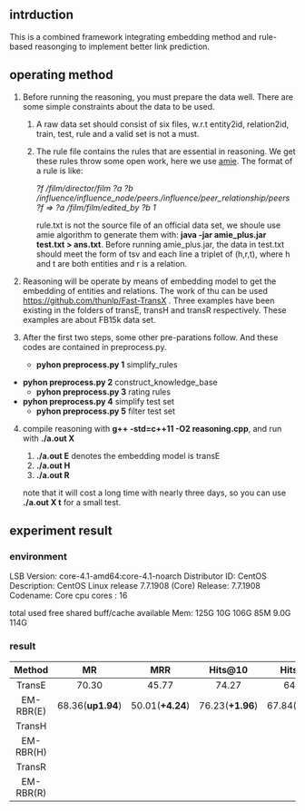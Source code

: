 ## intrduction

This is a combined framework integrating embedding method and rule-based reasonging to implement better link prediction.

## operating method

1. Before running the reasoning, you must prepare the data well. There are some simple constraints about the data to be used.

   1. A raw data set should consist of six files, w.r.t entity2id, relation2id, train, test, rule and a valid set is not a must.

   2. The rule file contains the rules that are essential in reasoning. We get these rules throw some open work, here we use [amie](https://www.mpi-inf.mpg.de/departments/databases-and-information-systems/research/yago-naga/amie/). The format of a rule is like:

      *?f  /film/director/film  ?a  ?b  /influence/influence_node/peers./influence/peer_relationship/peers  ?f   => ?a  /film/film/edited_by  ?b	1*

      rule.txt is not the source file of an official data set, we shoule use amie algorithm to generate them with: **java -jar amie_plus.jar test.txt > ans.txt**. Before running amie_plus.jar, the data in test.txt should meet the form of tsv and each line a triplet of (h,r,t), where h and t are both entities and r is a relation.


2. Reasoning will be operate by means of embedding model to get the embedding of entities and relations. The work of thu can be used  https://github.com/thunlp/Fast-TransX . Three examples have been existing in the folders of transE, transH and transR respectively. These examples are about FB15k data set.

3. After the first two steps, some other pre-parations follow. And these codes are contained in preprocess.py.

   - **pyhon preprocess.py 1** simplify_rules
- **pyhon preprocess.py 2** construct_knowledge_base
   - **pyhon preprocess.py 3** rating rules
- **pyhon preprocess.py 4** simplify test set
   - **pyhon preprocess.py 5** filter test set

4. compile reasoning with **g++ -std=c++11 -O2 reasoning.cpp**, and run with **./a.out X**

   1. **./a.out E** denotes the embedding model is transE
   2. **./a.out H**
   3. **./a.out R**
   
   note that it will cost a long time with nearly three days, so you can use **./a.out X t** for a small test.

## experiment result

### environment

LSB Version:	core-4.1-amd64:core-4.1-noarch
Distributor ID:	CentOS
Description:	CentOS Linux release 7.7.1908 (Core)
Release:	7.7.1908
Codename:	Core
cpu cores	: 16

total    used    free   shared buff/cache  available
Mem:      125G     10G    106G     85M    9.0G    114G

### result

| Method | MR | MRR | Hits@10 | Hits@5 | Hits@3 | Hits@1 |
| :----: | :----: | :----: | :----: | :----: | :----: | :----: |
| TransE |   70.30   |   45.77   |   74.27   |   64.44   |   55.79        |   29.98  |
| EM-RBR(E) |  68.36(**up1.94**)  |   50.01(**+4.24**)   | 76.23(**+1.96**) |  67.84(**+3.40**)  |   60.62(**+4.83**)   |   34.44(**+4.46**)   |
| TransH |      |      |      |      |      |      |
| EM-RBR(H) |      |      |      |      |      |      |
| TransR |      |      |      |      |      |      |
| EM-RBR(R) |      |      |      |      |      |      |